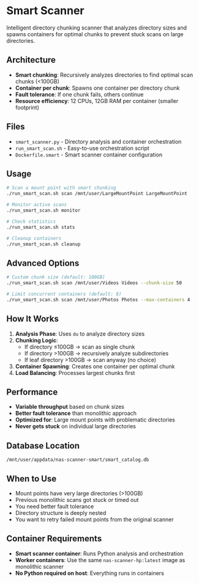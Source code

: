 # Smart Scanner

Intelligent directory chunking scanner that analyzes directory sizes and spawns containers for optimal chunks to prevent stuck scans on large directories.

## Architecture

- **Smart chunking**: Recursively analyzes directories to find optimal scan chunks (<100GB)
- **Container per chunk**: Spawns one container per directory chunk
- **Fault tolerance**: If one chunk fails, others continue
- **Resource efficiency**: 12 CPUs, 12GB RAM per container (smaller footprint)

## Files

- `smart_scanner.py` - Directory analysis and container orchestration
- `run_smart_scan.sh` - Easy-to-use orchestration script
- `Dockerfile.smart` - Smart scanner container configuration

## Usage

```bash
# Scan a mount point with smart chunking
./run_smart_scan.sh scan /mnt/user/LargeMountPoint LargeMountPoint

# Monitor active scans
./run_smart_scan.sh monitor

# Check statistics
./run_smart_scan.sh stats

# Cleanup containers
./run_smart_scan.sh cleanup
```

## Advanced Options

```bash
# Custom chunk size (default: 100GB)
./run_smart_scan.sh scan /mnt/user/Videos Videos --chunk-size 50

# Limit concurrent containers (default: 8)
./run_smart_scan.sh scan /mnt/user/Photos Photos --max-containers 4
```

## How It Works

1. **Analysis Phase**: Uses `du` to analyze directory sizes
2. **Chunking Logic**: 
   - If directory ≤100GB → scan as single chunk
   - If directory >100GB → recursively analyze subdirectories
   - If leaf directory >100GB → scan anyway (no choice)
3. **Container Spawning**: Creates one container per optimal chunk
4. **Load Balancing**: Processes largest chunks first

## Performance

- **Variable throughput** based on chunk sizes
- **Better fault tolerance** than monolithic approach
- **Optimized for**: Large mount points with problematic directories
- **Never gets stuck** on individual large directories

## Database Location

`/mnt/user/appdata/nas-scanner-smart/smart_catalog.db`

## When to Use

- Mount points have very large directories (>100GB)
- Previous monolithic scans got stuck or timed out
- You need better fault tolerance
- Directory structure is deeply nested
- You want to retry failed mount points from the original scanner

## Container Requirements

- **Smart scanner container**: Runs Python analysis and orchestration
- **Worker containers**: Use the same `nas-scanner-hp:latest` image as monolithic scanner
- **No Python required on host**: Everything runs in containers
